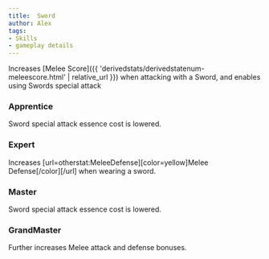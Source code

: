 ```yaml
---
title:  Sword
author: Alex
tags:
- Skills
- gameplay details
---                               
```






Increases [Melee Score]({{ 'derivedstats/derivedstatenum-meleescore.html' | relative_url }}) when attacking with a Sword, and enables using Swords special attack
### Apprentice
Sword special attack essence cost is lowered.

### Expert
Increases [url=otherstat:MeleeDefense][color=yellow]Melee Defense[/color][/url] when wearing a sword.

### Master
Sword special attack essence cost is lowered.

### GrandMaster
Further increases Melee attack and defense bonuses.



